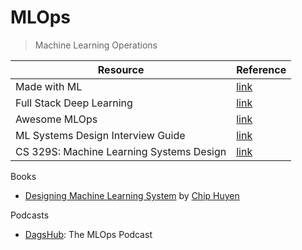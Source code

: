MLOps
===

> Machine Learning Operations

| Resource                                 | Reference                                                    |
| ---------------------------------------- | ------------------------------------------------------------ |
| Made with ML                             | [link](https://madewithml.com/)                              |
| Full Stack Deep Learning                 | [link](https://fullstackdeeplearning.com/)                   |
| Awesome MLOps                            | [link](https://github.com/visenger/awesome-mlops)            |
| ML Systems Design Interview Guide        | [link](http://patrickhalina.com/posts/ml-systems-design-interview-guide/) |
| CS 329S: Machine Learning Systems Design | [link](https://stanford-cs329s.github.io/)                   |

Books

- [Designing Machine Learning System](https://www.oreilly.com/library/view/designing-machine-learning/9781098107956/) by [Chip Huyen](https://huyenchip.com/)

Podcasts

- [DagsHub](https://www.youtube.com/@DagsHub): The MLOps Podcast
